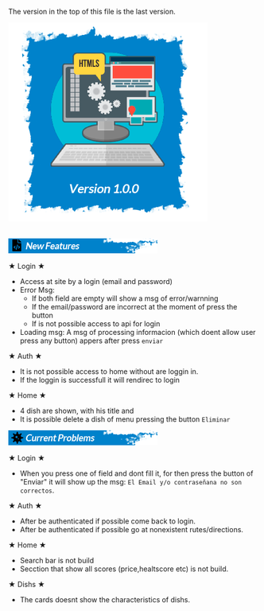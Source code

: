 


The version in the top of this file is the last version.


<img style="align:center" src="./src/assests/versionBanners/versions/version100.png">
<br>
<br>


<img src="./src/assests/versionBanners/newFeature.png"></img>

★ Login ★

- Access at site by a login (email and password)
- Error Msg: 
    - If both field are empty will show a msg of error/warnning
    - If the email/password are incorrect at the moment of press the button
    - If is not possible access to api for login
- Loading msg: A msg of processing informacion (which doent allow user press any button) appers after press `enviar`

★ Auth ★

- It is not possible access to home without are loggin in.
- If the loggin is successfull it will rendirec to login

★ Home ★

- 4 dish are shown, with his title and 
- It is possible delete a dish of menu pressing the button `Eliminar`


<img src="./src/assests/versionBanners/CurrentProblems.png"></img>

★ Login ★

- When you press one of field and dont fill it, for then press the button of "Enviar" it will show up the msg: `El Email y/o contraseñana no son correctos`.

★ Auth ★

- After be authenticated if possible come back to login.
- After be authenticated if possible go at nonexistent rutes/directions.

★ Home ★

- Search bar is not build
- Secction that show all scores (price,healtscore etc) is not build.

★ Dishs ★

- The cards doesnt show the characteristics of dishs.






